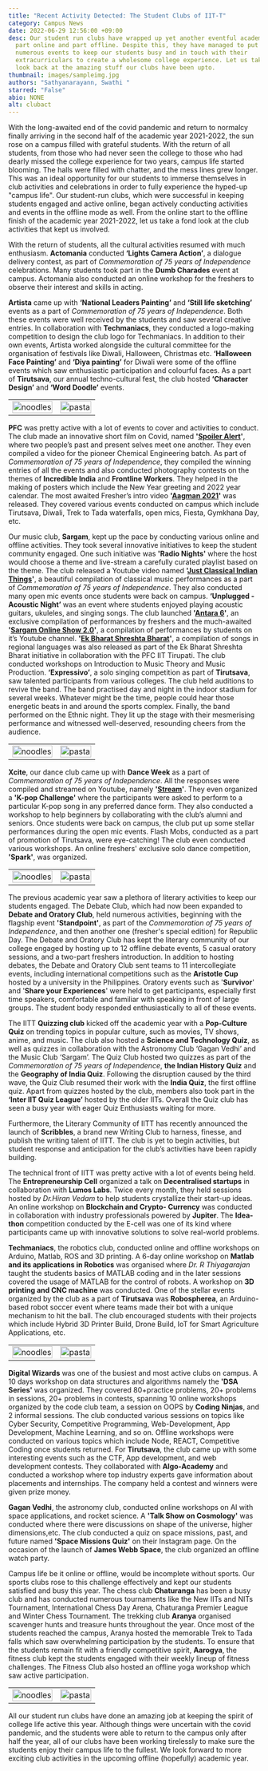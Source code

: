 ```yaml
---
title: "Recent Activity Detected: The Student Clubs of IIT-T"
category: Campus News
date: 2022-06-29 12:56:00 +09:00
desc: Our student run clubs have wrapped up yet another eventful academic year,
  part online and part offline. Despite this, they have managed to put together
  numerous events to keep our students busy and in touch with their
  extracurriculars to create a wholesome college experience. Let us take a fond
  look back at the amazing stuff our clubs have been upto.
thumbnail: images/sampleimg.jpg
authors: "Sathyanarayann, Swathi "
starred: "False"
abio: NONE
alt: clubact
---
```

With the long-awaited end of the covid pandemic and return to normalcy finally arriving in the second half of the academic year 2021-2022, the sun rose on a campus filled with grateful students. With the return of all students, from those who had never seen the college to those who had dearly missed the college experience for two years, campus life started blooming. The halls were filled with chatter, and the mess lines grew longer. This was an ideal opportunity for our students to immerse themselves in club activities and celebrations in order to fully experience the hyped-up "campus life". Our student-run clubs, which were successful in keeping students engaged and active online, began actively conducting activities and events in the offline mode as well. From the online start to the offline finish of the academic year 2021-2022, let us take a fond look at the club activities that kept us involved. 

With the return of students, all the cultural activities resumed with much enthusiasm. **Actomania** conducted **‘Lights Camera Action’**, a dialogue delivery contest, as part of _Commemoration of 75 years of Independence_ celebrations. Many students took part in the **Dumb Charades** event at campus. Actomania also conducted an online workshop for the freshers to observe their interest and skills in acting. 


**Artista** came up with **‘National Leaders Painting’** and **‘Still life sketching’** events as a part of _Commemoration of 75 years of Independence_. Both these events were well received by the students and saw several creative entries. In collaboration with **Techmaniacs**, they conducted a logo-making competition to design the club logo for Techmaniacs. In addition to their own events, Artista worked alongside the cultural committee for the organisation of festivals like Diwali, Halloween, Christmas etc. **‘Halloween Face Painting’** and **‘Diya painting’** for Diwali were some of the offline events which saw enthusiastic participation and colourful faces. As a part of **Tirutsava**, our annual techno-cultural fest, the club hosted **‘Character Design’** and **‘Word Doodle’** events.

|  |  |
|:-:|:-:|
|<img src="./images/Club_Act/DSC_0058.jpg" alt="noodles" width="100%" >|<img src="./images/Club_Act/DSC_0082.jpg" alt="pasta" width="100%">

**PFC** was pretty active with a lot of events to cover and activities to conduct. The club made an innovative short film on Covid, named **'[Spoiler Alert](https://www.youtube.com/watch?v=l1q7N2tetK4&ab_channel=PFCIITTirupati)'**, where two people’s past and present selves meet one another. They even compiled a video for the pioneer Chemical Engineering batch. As part of _Commemoration of 75 years of Independence_, they compiled the winning entries of all the events and also conducted photography contests on the themes of **Incredible India** and **Frontline Workers**. They helped in the making of posters which include the New Year greeting and 2022 year calendar. The most awaited Fresher’s intro video **'[Aagman 2021](https://www.youtube.com/watch?v=npNp-UG5B-4&ab_channel=PFCIITTirupati)'** was released. They covered various events conducted on campus which include Tirutsava, Diwali, Trek to Tada waterfalls, open mics, Fiesta, Gymkhana Day, etc.

Our music club, **Sargam**, kept up the pace by conducting various online and offline activities. They took several innovative initiatives to keep the student community engaged. One such initiative was **'Radio Nights'** where the host would choose a theme and live-stream a carefully curated playlist based on the theme. The club released a Youtube video named **'[Just Classical Indian Things](https://www.youtube.com/watch?v=Z0AiitCWSrQ&ab_channel=SargamIITT)'**, a beautiful compilation of classical music performances as a part of _Commemoration of 75 years of Independence_. They also conducted many open mic events once students were back on campus. **‘Unplugged -  Acoustic Night’** was an event where students enjoyed playing acoustic guitars, ukuleles, and singing songs. The club launched **'[Antara 6](https://www.youtube.com/watch?v=A_AtjeF47zE&ab_channel=SargamIITT)'**, an exclusive compilation of performances by freshers and the much-awaited **'[Sargam Online Show 2.0](https://www.youtube.com/watch?v=upACGAWHDMQ&ab_channel=SargamIITT)'**, a compilation of performances by students on it’s Youtube channel. **'[Ek Bharat Shreshta Bharat](https://www.youtube.com/watch?v=nvzxvSQcV98&ab_channel=SargamIITT)'**, a compilation of songs in regional languages was also released as part of the Ek Bharat Shreshta Bharat initiative in collaboration with the PFC IIT Tirupati. The club conducted workshops on Introduction to Music Theory and Music Production. **‘Expressivo’**, a solo singing competition as part of **Tirutsava**, saw talented participants from various colleges. The club held auditions to revive the band. The band practised day and night in the indoor stadium for several weeks. Whatever might be the time, people could hear those energetic beats in and around the sports complex. Finally, the band performed on the Ethnic night. They lit up the stage with their mesmerising performance and witnessed well-deserved, resounding cheers from the audience. 

|  |  |
|:-:|:-:|
|<img src="./images/Club_Act/41.jpg" alt="noodles" width="100%" >|<img src="./images/Club_Act/ADS_5351.jpg" alt="pasta" width="100%">

**Xcite**, our dance club came up with **Dance Week** as a part of _Commemoration of 75 years of Independence_. All the responses were compiled and streamed on Youtube, namely **'[Stream](https://www.youtube.com/watch?v=Yxk3LvKgAd8&ab_channel=DancesocietyofIITTP)'**. They even organized a **'K-pop Challenge'** where the participants were asked to perform to a particular K-pop song in any preferred dance form. They also conducted a workshop to help beginners by collaborating with the club’s alumni and seniors. Once students were back on campus, the club put up some stellar performances during the open mic events. Flash Mobs, conducted as a part of promotion of Tirutsava, were eye-catching! The club even conducted various workshops. An online freshers' exclusive solo dance competition, **'Spark'**, was organized. 

|  |  |
|:-:|:-:|
|<img src="./images/Club_Act/DSC_0076.jpg" alt="noodles" width="100%" >|<img src="./images/Club_Act/D2-10.jpg" alt="pasta" width="100%">

The previous academic year saw a plethora of literary activities to keep our students engaged. The Debate Club, which had now been expanded to **Debate and Oratory Club**, held numerous activities, beginning with the flagship event **'Standpoint'**, as part of the _Commemoration of 75 years of Independence_, and then another one (fresher's special edition) for Republic Day. The Debate and Oratory Club has kept the literary community of our college engaged by hosting up to 12 offline debate events, 5 casual oratory sessions, and a two-part freshers introduction. In addition to hosting debates, the Debate and Oratory Club sent teams to 11 intercollegiate events, including international competitions such as the **Aristotle Cup** hosted by a university in the Philippines. Oratory events such as '**Survivor**' and '**Share your Experiences**' were held to get participants, especially first time speakers, comfortable and familiar with speaking in front of large groups. The student body responded enthusiastically to all of these events.

The IITT **Quizzing club** kicked off the academic year with a **Pop-Culture Quiz** on trending topics in popular culture, such as movies, TV shows, anime, and music. The club also hosted a **Science and Technology Quiz**, as well as quizzes in collaboration with the Astronomy Club ‘Gagan Vedhi’ and the Music Club ‘Sargam’. The Quiz Club hosted two quizzes as part of the _Commemoration of 75 years of Independence_, **the Indian History Quiz** and the **Geography of India Quiz**. Following the disruption caused by the third wave, the Quiz Club resumed their work with the **India Quiz**, the first offline quiz. Apart from quizzes hosted by the club, members also took part in the **‘Inter IIT Quiz League’** hosted by the older IITs. Overall the Quiz club has seen a busy year with eager Quiz Enthusiasts waiting for more.

Furthermore, the Literary Community of IITT has recently announced the launch of **Scribbles**, a brand new Writing Club to harness, finesse, and publish the writing talent of IITT. The club is yet to begin activities, but student response and anticipation for the club’s activities have been rapidly building.

The technical front of IITT was pretty active with a lot of events being held. The **Entrepreneurship Cell** organized a talk on **Decentralised startups** in collaboration with **Lumos Labs**. Twice every month, they held sessions hosted by _Dr.Hiran Vedam_ to help students crystallize their start-up ideas. An online workshop on **Blockchain and Crypto- Currency** was conducted in collaboration with industry professionals powered by **Jupiter**. The **Idea-thon** competition conducted by the E-cell was one of its kind where participants came up with innovative solutions to solve real-world problems.

**Techmaniacs**, the robotics club, conducted online and offline workshops on Arduino, Matlab, ROS and 3D printing. A 6-day online workshop on **Matlab and its applications in Robotics** was organised where _Dr. R Thiyagarajan_ taught the students basics of MATLAB coding and in the later sessions covered the usage of MATLAB for the control of robots. A workshop on **3D printing and CNC machine** was conducted. One of the stellar events organized by the club as a part of **Tirutsava** was **Robospherea**, an Arduino-based robot soccer event where teams made their bot with a unique mechanism to hit the ball. The club encouraged students with their projects which include Hybrid 3D Printer Build, Drone Build, IoT for Smart Agriculture Applications, etc. 

|  |  |
|:-:|:-:|
|<img src="./images/Club_Act/ADS_4962-5.jpg" alt="noodles" width="100%" >|<img src="./images/Club_Act/ADS_5354-1.jpg" alt="pasta" width="100%">

**Digital Wizards** was one of the busiest and most active clubs on campus.  A 10 days workshop on data structures and algorithms namely the **'DSA Series'** was organized. They covered 80+practice problems, 20+ problems in sessions, 20+ problems in contests, spanning 10 online workshops organized by the code club team, a session on OOPS by **Coding Ninjas**, and 2 informal sessions. The club conducted various sessions on topics like Cyber Security, Competitive Programming, Web-Development, App Development, Machine Learning, and so on. Offline workshops were conducted on various topics which include Node, REACT, Competitive Coding once students returned. For **Tirutsava**, the club came up with some interesting events such as the CTF, App development, and web development contests. They collaborated with **Algo-Academy** and conducted a workshop where top industry experts gave information about placements and internships. The company held a contest and winners were given prize money.

**Gagan Vedhi**, the astronomy club, conducted online workshops on AI with space applications, and rocket science. A **'Talk Show on Cosmology'** was conducted where there were discussions on shape of the universe, higher dimensions,etc. The club conducted a quiz on space missions, past, and future named **'Space Missions Quiz'** on their Instagram page. On the occasion of the launch of **James Webb Space**, the club organized an offline watch party.

Campus life be it online or offline, would be incomplete without sports. Our sports clubs rose to this challenge effectively and kept our students satisfied and busy this year. The chess club **Chaturanga** has been a busy club and has conducted numerous tournaments like the New IITs and NITs Tournament, International Chess Day Arena, Chaturanga Premier League and Winter Chess Tournament. The trekking club **Aranya** organised scavenger hunts and treasure hunts throughout the year. Once most of the students reached the campus, Aranya hosted the memorable Trek to Tada falls which saw overwhelming participation by the students. To ensure that the students remain fit with a friendly competitive spirit, **Aarogya**, the fitness club kept the students engaged with their weekly lineup of fitness challenges. The Fitness Club also hosted an offline yoga workshop which saw active participation.

|  |  |
|:-:|:-:|
|<img src="./images/Club_Act/DSC_0032.jpg" alt="noodles" width="100%" >|<img src="./images/Club_Act/ADS_8504.jpg" alt="pasta" width="100%">

All our student run clubs have done an amazing job at keeping the spirit of college life active this year. Although things were uncertain with the covid pandemic, and the students were able to return to the campus only after half the year, all of our clubs have been working tirelessly to make sure the students enjoy their campus life to the fullest. We look forward to more exciting club activities in the upcoming offline (hopefully) academic year. 
